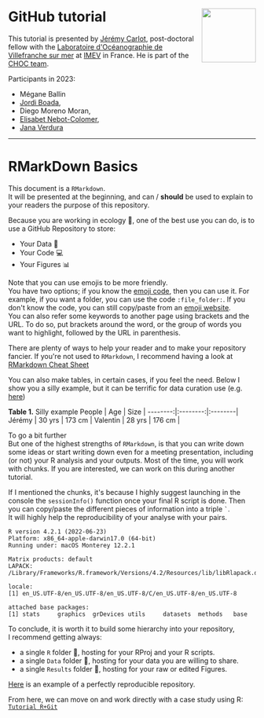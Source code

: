 # GitHub tutorial <img src='https://ibb.co/pKNnTD5' align="right" height="110" /> 

This tutorial is presented by [Jérémy Carlot](https://jaycrlt.github.io), post-doctoral fellow with the [Laboratoire d'Océanographie de Villefranche sur mer](https://lov.imev-mer.fr/web/) at [IMEV](https://www.imev-mer.fr/web/#) in France. He is part of the [CHOC team](https://lov.imev-mer.fr/web/team-choc/).

Participants in 2023:
- Mégane Ballin
- [Jordi Boada](https://orcid.org/0000-0002-3815-625X),
- Diego Moreno Moran,
- [Elisabet Nebot-Colomer](https://orcid.org/0000-0003-1013-2405),
- [Jana Verdura](https://orcid.org/0000-0003-0662-1206)

---

# RMarkDown Basics

This document is a ``RMarkdown``.\
It will be presented at the beginning, and can / **should** be used to explain to your readers the purpose of this repository.

Because you are working in ecology :seedling:, one of the best use you can do, is to use a GitHub Repository to store:
- Your Data :memo:
- Your Code :computer:
- Your Figures :bar_chart:

Note that you can use emojis to be more friendly.\
You have two options; if you know the [emoji code](https://gist.github.com/rxaviers/7360908), then you can use it. For example, if you want a folder, you can use the code `:file_folder:`. If you don't know the code, you can still copy/paste from an [emoji website](https://getemoji.com).\
You can also refer some keywords to another page using brackets and the URL. To do so, put brackets around the word, or the group of words you want to highlight, followed by the URL in parenthesis.

There are plenty of ways to help your reader and to make your repository fancier. If you're not used to ``RMarkdown``, I recommend having a look at [RMarkdown Cheat Sheet](https://www.markdownguide.org/cheat-sheet/)

You can also make tables, in certain cases, if you feel the need.
Below I show you a silly example, but it can be terrific for data curation use (e.g. [here](https://github.com/JWicquart/gcrmndb_benthos))

**Table 1.** Silly example
People   | Age      | Size    |
--------:|:--------:|:--------|
Jérémy   | 30 yrs   | 173 cm  |
Valentin | 28 yrs   | 176 cm  |

To go a bit further\
But one of the highest strengths of ``RMarkdown``, is that you can write down some ideas or start writing down even for a meeting presentation, including (or not) your R analysis and your outputs. Most of the time, you will work with chunks. If you are interested, we can work on this during another tutorial.

If I mentioned the chunks, it's because I highly suggest launching in the console the ``sessionInfo()`` function once your final R script is done. Then you can copy/paste the different pieces of information into a triple `` ` ``.\
It will highly help the reproducibility of your analyse with your pairs.

```{Session Info, echo = T}
R version 4.2.1 (2022-06-23)
Platform: x86_64-apple-darwin17.0 (64-bit)
Running under: macOS Monterey 12.2.1

Matrix products: default
LAPACK: /Library/Frameworks/R.framework/Versions/4.2/Resources/lib/libRlapack.dylib

locale:
[1] en_US.UTF-8/en_US.UTF-8/en_US.UTF-8/C/en_US.UTF-8/en_US.UTF-8

attached base packages:
[1] stats     graphics  grDevices utils     datasets  methods   base     
```

To conclude, it is worth it to build some hierarchy into your repository,\
I recommend getting always:
- a single ``R`` folder :file_folder:, hosting for your RProj and your R scripts.
- a single ``Data`` folder :file_folder:, hosting for your data you are willing to share.
- a single ``Results`` folder :file_folder:, hosting for your raw or edited Figures.

[Here](https://github.com/JayCrlt/CCA_Methods) is an example of a perfectly reproducible repository.

From here, we can move on and work directly with a case study using R: [``Tutorial R+Git``](https://github.com/JayCrlt/GitHub_Tutorial/blob/main/Courses/Git%2BR.md)